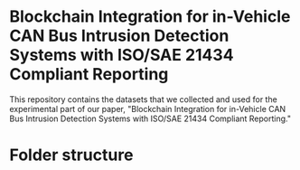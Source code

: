 # Blockchain Integration for in-Vehicle CAN Bus Intrusion Detection Systems with ISO/SAE 21434 Compliant Reporting
This repository contains the datasets that we collected and used for the experimental part of our paper, "Blockchain Integration for in-Vehicle CAN Bus Intrusion Detection Systems with ISO/SAE 21434 Compliant Reporting."

# Folder structure

